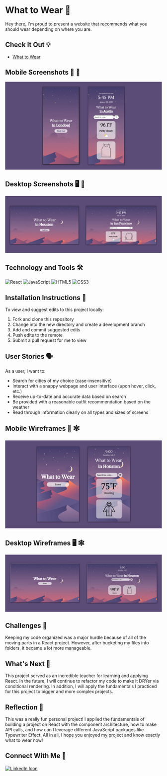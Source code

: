 # What to Wear 👕

Hey there, I'm proud to present a website that recommends what you should wear depending on where you are.

## Check It Out 💡 
- [What to Wear](https://what-to-wear-lancechincodes.netlify.app/) 

## Mobile Screenshots 📱 📸
![Home Page](/screenshots/mobile-ss.png)

## Desktop Screenshots 🖥 📸
![Search Page](/screenshots/desktop-ss.png)

## Technology and Tools 🛠
![React](https://img.shields.io/badge/react-%2320232a.svg?style=for-the-badge&logo=react&logoColor=%2361DAFB)
![JavaScript](https://img.shields.io/badge/JavaScript-F7DF1E?style=for-the-badge&logo=javascript&logoColor=black)
![HTML5](https://img.shields.io/badge/html5-%23E34F26.svg?style=for-the-badge&logo=html5&logoColor=white)
![CSS3](https://img.shields.io/badge/css3-%231572B6.svg?style=for-the-badge&logo=css3&logoColor=white)

## Installation Instructions 📲
To view and suggest edits to this project locally:
1. Fork and clone this repository
2. Change into the new directory and create a development branch 
3. Add and commit suggested edits
4. Push edits to the remote
5. Submit a pull request for me to view

## User Stories 🗣
As a user, I want to:
- Search for cities of my choice (case-insensitive)
- Interact with a snappy webpage and user interface (upon hover, click, etc.)
- Receive up-to-date and accurate data based on search
- Be provided with a reasonable outfit recommendation based on the weather
- Read through information clearly on all types and sizes of screens

## Mobile Wireframes 📱 🕸
![Mobile Wireframes](/planning/wireframes/mobile-wireframes.png)

## Desktop Wireframes 🖥 🕸
![Desktop Wireframes](/planning/wireframes/desktop-wireframes.png)

## Challenges 💪
Keeping my code organized was a major hurdle because of all of the moving parts in a React project. However, after bucketing my files into folders, it became a lot more manageable.

## What's Next 🏁
This project served as an incredible teacher for learning and applying React. In the future, I will continue to refactor my code to make it DRYer via conditional rendering. In addition, I will apply the fundamentals I practiced for this project to bigger and more complex projects.

## Reflection 🙌
This was a really fun personal project! I applied the fundamentals of building a project on React with the component architecture, how to make API calls, and how can I leverage different JavaScript packages like Typewriter Effect. All in all, I hope you enjoyed my project and know exactly what to wear now!

## Connect With Me 👥
<p align="left">
<a target="_blank" href="https://www.linkedin.com/in/lance-chin/"><img align="center" src="https://raw.githubusercontent.com/rahuldkjain/github-profile-readme-generator/master/src/images/icons/Social/linked-in-alt.svg" alt="LinkedIn Icon" height="30" width="40"/></a></p>